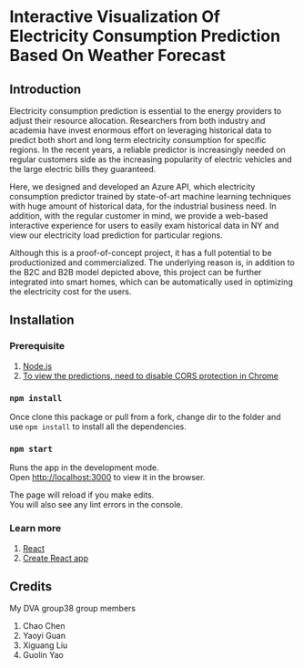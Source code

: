 # Interactive Visualization Of Electricity Consumption Prediction Based On Weather Forecast
## Introduction
Electricity consumption prediction is essential to the energy providers to adjust their resource allocation. Researchers from both industry and academia have invest enormous effort on leveraging historical data to predict both short and long term electricity consumption for specific regions. In the recent years, a reliable predictor is increasingly needed on regular customers side as the increasing popularity of electric vehicles and the large electric bills they guaranteed. 

Here, we designed and developed an Azure API, which electricity consumption predictor trained by state-of-art machine learning techniques with huge amount of historical data, for the industrial business need. In addition, with the regular customer in mind, we provide a web-based interactive experience for users to easily exam historical data in NY and view our electricity load prediction for particular regions.    

Although this is a proof-of-concept project, it has a full potential to be productionized and commercialized. The underlying reason is, in addition to  the B2C and B2B model depicted above, this project can be further integrated into smart homes, which can be automatically used in optimizing the electricity cost for the users.  

## Installation

### Prerequisite
1. [Node.js](https://nodejs.org/en/)
2. [To view the predictions, need to disable CORS protection in Chrome](https://stackoverflow.com/questions/3102819/disable-same-origin-policy-in-chrome/6083677#6083677)

### `npm install`

Once clone this package or pull from a fork, change dir to the folder and use `npm install` to install all the dependencies. 

### `npm start`

Runs the app in the development mode.<br />
Open [http://localhost:3000](http://localhost:3000) to view it in the browser.

The page will reload if you make edits.<br />
You will also see any lint errors in the console.

### Learn more
1. [React](https://reactjs.org/)
2. [Create React app](https://create-react-app.dev/docs/getting-started/)

## Credits
My DVA group38 group members
1. Chao Chen
2. Yaoyi Guan
3. Xiguang Liu
4. Guolin Yao